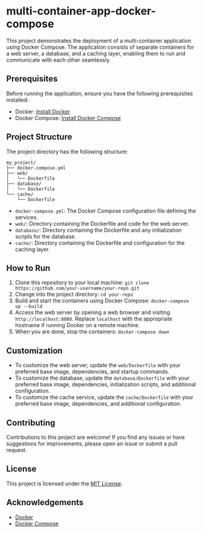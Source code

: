 # multi-container-app-docker-compose

This project demonstrates the deployment of a multi-container application using Docker Compose. The application consists of separate containers for a web server, a database, and a caching layer, enabling them to run and communicate with each other seamlessly.

## Prerequisites

Before running the application, ensure you have the following prerequisites installed:

- Docker: [Install Docker](https://docs.docker.com/get-docker/)
- Docker Compose: [Install Docker Compose](https://docs.docker.com/compose/install/)

## Project Structure

The project directory has the following structure:

```
my_project/
├── docker-compose.yml
├── web/
│   └── Dockerfile
├── database/
│   └── Dockerfile
└── cache/
    └── Dockerfile
```

- `docker-compose.yml`: The Docker Compose configuration file defining the services.
- `web/`: Directory containing the Dockerfile and code for the web server.
- `database/`: Directory containing the Dockerfile and any initialization scripts for the database.
- `cache/`: Directory containing the Dockerfile and configuration for the caching layer.

## How to Run

1. Clone this repository to your local machine: `git clone https://github.com/your-username/your-repo.git`
2. Change into the project directory: `cd your-repo`
3. Build and start the containers using Docker Compose: `docker-compose up --build`
4. Access the web server by opening a web browser and visiting `http://localhost:8080`. Replace `localhost` with the appropriate hostname if running Docker on a remote machine.
5. When you are done, stop the containers: `docker-compose down`

## Customization

- To customize the web server, update the `web/Dockerfile` with your preferred base image, dependencies, and startup commands.
- To customize the database, update the `database/Dockerfile` with your preferred base image, dependencies, initialization scripts, and additional configuration.
- To customize the cache service, update the `cache/Dockerfile` with your preferred base image, dependencies, and additional configuration.

## Contributing

Contributions to this project are welcome! If you find any issues or have suggestions for improvements, please open an issue or submit a pull request.

## License

This project is licensed under the [MIT License](LICENSE).

## Acknowledgements

- [Docker](https://www.docker.com/)
- [Docker Compose](https://docs.docker.com/compose/)
